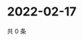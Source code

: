 # 2022-02-17

共 0 条

<!-- BEGIN WEIBO -->
<!-- 最后更新时间 Thu Feb 17 2022 18:15:44 GMT+0800 (China Standard Time) -->

<!-- END WEIBO -->
